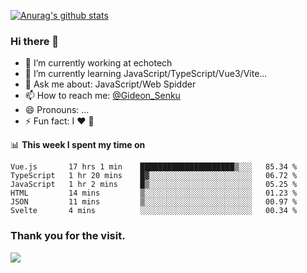 [![Anurag's github stats](https://github-readme-stats.vercel.app/api?username=gideonsenku)](https://github.com/anuraghazra/github-readme-stats)
### Hi there 👋
- 🔭 I’m currently working at echotech
- 🌱 I’m currently learning JavaScript/TypeScript/Vue3/Vite...
- 💬 Ask me about: JavaScript/Web Spidder 
- 📫 How to reach me: [@Gideon_Senku](https://t.me/Gideon_Senku)
- 😄 Pronouns: ...
- ⚡ Fun fact: I ❤️ 🎵

📊 **This week I spent my time on**
<!--START_SECTION:waka-->

```text
Vue.js       17 hrs 1 min    █████████████████████▒░░░   85.34 %
TypeScript   1 hr 20 mins    █▓░░░░░░░░░░░░░░░░░░░░░░░   06.72 %
JavaScript   1 hr 2 mins     █▒░░░░░░░░░░░░░░░░░░░░░░░   05.25 %
HTML         14 mins         ▒░░░░░░░░░░░░░░░░░░░░░░░░   01.23 %
JSON         11 mins         ▒░░░░░░░░░░░░░░░░░░░░░░░░   00.97 %
Svelte       4 mins          ░░░░░░░░░░░░░░░░░░░░░░░░░   00.34 %
```

<!--END_SECTION:waka-->


### Thank you for the visit.
![](http://profile-counter.glitch.me/gideonsenku/count.svg)
<!--
**GideonSenku/GideonSenku** is a ✨ _special_ ✨ repository because its `README.md` (this file) appears on your GitHub profile.

Here are some ideas to get you started:

- 🔭 I’m currently working on ...
- 🌱 I’m currently learning ...
- 👯 I’m looking to collaborate on ...
- 🤔 I’m looking for help with ...
- 💬 Ask me about ...
- 📫 How to reach me: ...
- 😄 Pronouns: ...
- ⚡ Fun fact: ...
-->
